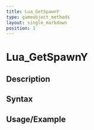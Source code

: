 ```yaml
---
title: Lua_GetSpawnY
type: gameobject_methods
layout: single_markdown
position: 1
---
```


# Lua_GetSpawnY

## Description

## Syntax

## Usage/Example


